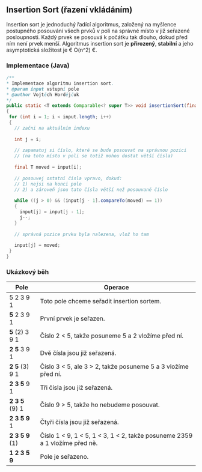 ## Insertion Sort (řazení vkládáním)

Insertion sort je jednoduchý řadící algoritmus, založený na myšlence postupného posouvání všech prvků v poli na správné místo v již seřazené posloupnosti. Každý prvek se posouvá k počátku tak dlouho, dokud před ním není prvek menší. Algoritmus insertion sort je **přirozený**, **stabilní** a jeho asymptotická složitost je € O(n^2) €.

### Implementace (Java)

```java
/**
* Implementace algoritmu insertion sort.
* @param input vstupní pole
* @author Vojtěch Hordějčuk
*/
public static <T extends Comparable<? super T>> void insertionSort(final T[] input)
{
 for (int i = 1; i < input.length; i++)
 {
   // začni na aktuálním indexu
   
   int j = i;
   
   // zapamatuj si číslo, které se bude posouvat na správnou pozici
   // (na toto místo v poli se totiž mohou dostat větší čísla)
   
   final T moved = input[i];
   
   // posouvej ostatní čísla vpravo, dokud:
   // 1) nejsi na konci pole
   // 2) a zároveň jsou tato čísla větší než posouvané číslo
     
   while ((j > 0) && (input[j - 1].compareTo(moved) == 1))
   {
     input[j] = input[j - 1];
     j--;
   }
   
   // správná pozice prvku byla nalezena, vlož ho tam
   
   input[j] = moved;
 }
}
```

### Ukázkový běh

| Pole | Operace
|---|---
| 5 2 3 9 1 | Toto pole chceme seřadit insertion sortem.
| **5** 2 3 9 1 | První prvek je seřazen.
| **5** (2) 3 9 1 | Číslo 2 < 5, takže posuneme 5 a 2 vložíme před ní.
| **2 5** 3 9 1 | Dvě čísla jsou již seřazená.
| **2 5** (3) 9 1 | Číslo 3 < 5, ale 3 > 2, takže posuneme 5 a 3 vložíme před ní.
| **2 3 5** 9 1 | Tři čísla jsou již seřazená.
| **2 3 5** (9) 1 | Číslo 9 > 5, takže ho nebudeme posouvat.
| **2 3 5 9** 1 | Čtyři čísla jsou již seřazená.
| **2 3 5 9** (1) | Číslo 1 < 9, 1 < 5, 1 < 3, 1 < 2, takže posuneme 2359 a 1 vložíme před ně.
| **1 2 3 5 9** | Pole je seřazeno.